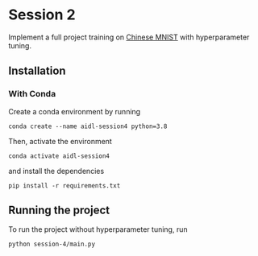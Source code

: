# Session 2
Implement a full project training on [Chinese MNIST](https://www.kaggle.com/gpreda/chinese-mnist) with hyperparameter tuning.
## Installation
### With Conda
Create a conda environment by running
```
conda create --name aidl-session4 python=3.8
```
Then, activate the environment
```
conda activate aidl-session4
```
and install the dependencies
```
pip install -r requirements.txt
```
## Running the project

To run the project without hyperparameter tuning, run
```
python session-4/main.py
```
